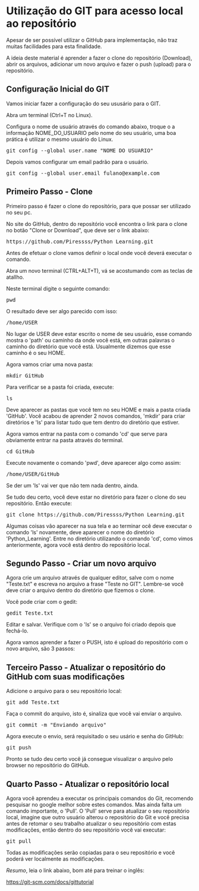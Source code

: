# Utilização do GIT para acesso local ao repositório

Apesar de ser possível utilizar o GitHub para implementação, não traz muitas facilidades para esta finalidade.

A ideia deste material é aprender a fazer o clone do repositório (Download), abrir os arquivos, adicionar um novo arquivo e fazer o push (upload) para
o repositório.

## Configuração Inicial do GIT

Vamos iniciar fazer a configuração do seu ususário para o GIT.

Abra um terminal (Ctrl+T no Linux).

Configura o nome de usuário através do comando abaixo, troque o a informação NOME_DO_USUARIO pelo nome do seu usuário, uma boa prática é utilizar o mesmo usuário do Linux.

<pre>
git config --global user.name "NOME_DO_USUARIO"
</pre>

Depois vamos configurar um email padrão para o usuário.

<pre>
git config --global user.email fulano@example.com
</pre>

## Primeiro Passo - Clone

Primeiro passo é fazer o clone do repositório, para que possar ser utilizado no seu pc.

No site do GitHub, dentro do repositório você encontra o link para o clone no botão "Clone or Download", que deve ser o link abaixo:

<pre>
https://github.com/Piressss/Python_Learning.git
</pre>

Antes de efetuar o clone vamos definir o local onde você deverá executar o comando.

Abra um novo terminal (CTRL+ALT+T), vá se acostumando com as teclas de atallho.

Neste terminal digite o seguinte comando:

<pre>
pwd
</pre>

O resultado deve ser algo parecido com isso:

<pre>
/home/USER
</pre>

No lugar de USER deve estar escrito o nome de seu usuário, esse comando mostra o 'path' ou caminho da onde você está, em outras palavras o caminho do
diretório que você está. Usualmente dizemos que esse caminho é o seu HOME.

Agora vamos criar uma nova pasta:

<pre>
mkdir GitHub
</pre>

Para verificar se a pasta foi criada, execute:

<pre>
ls
</pre>

Deve aparecer as pastas que você tem no seu HOME e mais a pasta criada 'GitHub'. Você acabou de aprender 2 novos comandos, 'mkdir' para criar
diretórios e 'ls' para listar tudo que tem dentro do diretório que estiver.

Agora vamos entrar na pasta com o comando 'cd' que serve para obviamente entrar na pasta através do terminal.

<pre>
cd GitHub
</pre>

Execute novamente o comando 'pwd', deve aparecer algo como assim:

<pre>
/home/USER/GitHub
</pre>

Se der um 'ls' vai ver que não tem nada dentro, ainda.

Se tudo deu certo, você deve estar no diretório para fazer o clone do seu repositório. Então execute:

<pre>
git clone https://github.com/Piressss/Python_Learning.git
</pre>

Algumas coisas vão aparecer na sua tela e ao terminar ocê deve executar o comando 'ls' novamente, deve aparecer o nome do diretório 'Python_Learning'. Entre no diretório utilizando o comando 'cd', como vimos anteriormente, agora você está dentro do repositório local.

## Segundo Passo - Criar um novo arquivo

Agora crie um arquivo através de qualquer editor, salve com o nome "Teste.txt" e escreva no arquivo a frase "Teste no GIT". Lembre-se você deve criar o arquivo dentro do diretório que fizemos o clone.

Você pode criar com o gedit:

<pre>
gedit Teste.txt
</pre>

Editar e salvar. Verifique com o 'ls' se o arquivo foi criado depois que fechá-lo.

Agora vamos aprender a fazer o PUSH, isto é upload do repositório com o novo arquivo, são 3 passos:

## Terceiro Passo - Atualizar o repositório do GitHub com suas modificações

Adicione o arquivo para o seu repositório local:

<pre>
git add Teste.txt
</pre>

Faça o commit do arquivo, isto é, sinaliza que você vai enviar o arquivo.

<pre>
git commit -m "Enviando arquivo"
</pre>

Agora execute o envio, será requisitado o seu usário e senha do GitHub:

<pre>
git push
</pre>

Pronto se tudo deu certo você já consegue visualizar o arquivo pelo browser no repositório do GitHub.

## Quarto Passo - Atualizar o repositório local

Agora você aprendeu a executar os principais comandos do Git, recomendo pesquisar no google melhor sobre estes comandos. Mas ainda falta um comando importante, o 'Pull'. O 'Pull' serve para atualizar o seu repositório local, imagine que outro usuário alterou o repositório do Git e você precisa antes de retomar o seu trabalho atualizar o seu repositório com estas modificações, então dentro do seu repositório você vai executar:

<pre>
git pull
</pre>

Todas as modificações serão copiadas para o seu repositório e você poderá ver localmente as modificações.

*Resumo*, leia o link abaixo, bom até para treinar o inglês:

https://git-scm.com/docs/gittutorial
